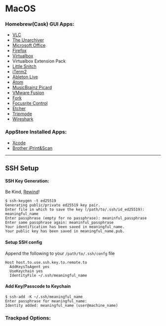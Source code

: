 # MacOS

### Homebrew(Cask) GUI Apps:
- [VLC](https://www.videolan.org/vlc/index.html)
- [The Unarchiver](https://theunarchiver.com/)
- [Microsoft Office](https://products.office.com/en-us/mac/microsoft-office-for-mac)
- [Firefox](https://www.mozilla.org/en-US/firefox/)
- [Virtualbox](https://www.virtualbox.org/)
- Virtualbox Extension Pack
- [Little Snitch](https://www.obdev.at/products/littlesnitch/index.html)
- [iTerm2](https://www.iterm2.com/)
- [Ableton Live](https://www.ableton.com/en/)
- [Atom](https://atom.io/)
- [MusicBrainz Picard](https://picard.musicbrainz.org/)
- [VMware Fusion](https://www.vmware.com/products/fusion.html)
- [Fork](https://git-fork.com/)
- [Focusrite Control](https://focusrite.com/en/focusrite-control)
- [Etcher](https://www.balena.io/etcher/)
- [Tripmode](https://www.tripmode.ch/)
- [Wireshark](https://www.wireshark.org/)

### AppStore Installed Apps:
- [Xcode](https://apps.apple.com/us/app/xcode/id497799835)
- [Brother iPrint&Scan](https://apps.apple.com/us/app/brother-iprint-scan/id1193539993)

***
## SSH Setup
#### SSH Key Generation:
Be Kind, [Rewind](https://www.ssh.com/ssh/keygen)!

```
$ ssh-keygen -t ed25519
Generating public/private ed25519 key pair.
Enter file in which to save the key (/path/to/.ssh/id_ed25519): meaningful_name
Enter passphrase (empty for no passphrase): meaninful_passphrase
Enter same passphrase again: meaninful_passphrase
Your identification has been saved in meaningful_name.
Your public key has been saved in meaningful_name.pub.
```

#### Setup SSH config
Append the following to your `/path/to/.ssh/confg` file
```
Host host.to.use.ssh.key.to.remote.to
  AddKeysToAgent yes
  UseKeychain yes
  IdentityFile ~/.ssh/meaningful_name
```

#### Add Key/Passcode to Keychain
```
$ ssh-add -K ~/.ssh/meaningful_name
Enter passphrase for meaningful_name:
Identity added: meaningful_name (user@machine_name)
```

### Trackpad Options:
